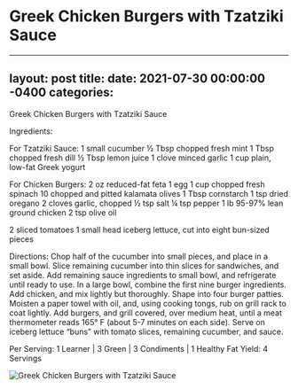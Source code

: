 # Greek Chicken Burgers with Tzatziki Sauce
---
layout: post
title: 
date:   2021-07-30 00:00:00 -0400
categories: 
---
Greek Chicken Burgers with Tzatziki Sauce

Ingredients:

For Tzatziki Sauce:
1 small cucumber
½ Tbsp chopped fresh mint
1 Tbsp chopped fresh dill
½ Tbsp lemon juice
1 clove minced garlic
1 cup plain, low-fat Greek yogurt

For Chicken Burgers:
2 oz reduced-fat feta
1 egg
1 cup chopped fresh spinach
10 chopped and pitted kalamata olives
1 Tbsp cornstarch
1 tsp dried oregano
2 cloves garlic, chopped
½ tsp salt
¼ tsp pepper
1 lb 95-97% lean ground chicken
2 tsp olive oil

2 sliced tomatoes
1 small head iceberg lettuce, cut into eight bun-sized pieces

Directions:
Chop half of the cucumber into small pieces, and place in a small bowl. Slice remaining cucumber into thin slices for sandwiches, and set aside. Add remaining sauce ingredients to small bowl, and refrigerate until ready to use. 
In a large bowl, combine the first nine burger ingredients. Add chicken, and mix lightly but thoroughly. Shape into four burger patties.
Moisten a paper towel with oil, and, using cooking tongs, rub on grill rack to coat lightly. Add burgers, and grill covered, over medium heat, until a meat thermometer reads 165° F (about 5-7 minutes on each side).
Serve on iceberg lettuce “buns” with tomato slices, remaining cucumber, and sauce.

Per Serving: 1 Learner | 3 Green | 3 Condiments | 1 Healthy Fat
Yield: 4 Servings

![Greek Chicken Burgers with Tzatziki Sauce](/images/Greek%20Chicken%20Burgers%20with%20Tzatziki%20Sauce.png)


